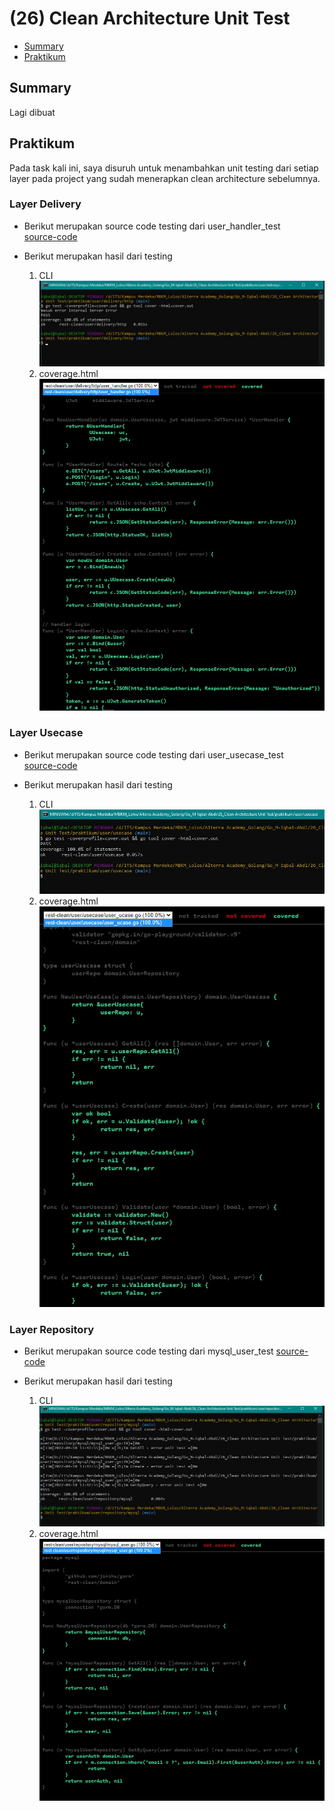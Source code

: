 # (26) Clean Architecture Unit Test

- [Summary](#Summary)
- [Praktikum](#Praktikum)

## Summary
Lagi dibuat  
## Praktikum
Pada task kali ini, saya disuruh untuk menambahkan unit testing dari setiap layer pada project yang sudah menerapkan clean architecture sebelumnya.

### Layer Delivery
- Berikut merupakan source code testing dari user_handler_test  
  [source-code](./praktikum/user/delivery/http/user_handler_test.go)

- Berikut merupakan hasil dari testing
  1. CLI  
  ![hasil](./screenshots/delivery_cmd.jpg)
  2. coverage.html
  ![hasil](./screenshots/delivery_html.jpg)
  
### Layer Usecase
- Berikut merupakan source code testing dari user_usecase_test  
  [source-code](./praktikum/user/usecase/user_usecase_test.go)

- Berikut merupakan hasil dari testing
  1. CLI  
  ![hasil](./screenshots/usecase_cmd.jpg)
  2. coverage.html  
  ![hasil](./screenshots/usecase_html.jpg)
  
### Layer Repository
- Berikut merupakan source code testing dari mysql_user_test 
  [source-code](./praktikum/user/repository/mysql_user_test.go)

- Berikut merupakan hasil dari testing
  1. CLI  
  ![hasil](./screenshots/repository_cmd.jpg)
  2. coverage.html  
  ![hasil](./screenshots/repository_html.jpg)

